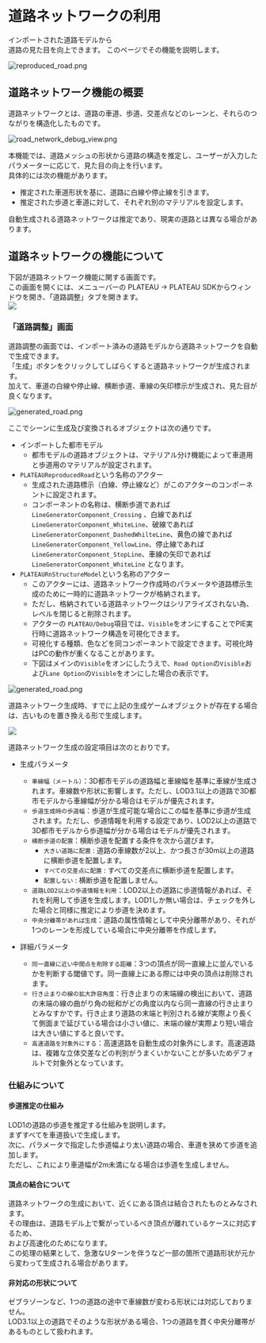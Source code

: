 # 道路ネットワークの利用

インポートされた道路モデルから  
道路の見た目を向上できます。
このページでその機能を説明します。

![reproduced_road.png](../resources/manual/roadnetwork/reproduced_road.png)

## 道路ネットワーク機能の概要
道路ネットワークとは、道路の車道、歩道、交差点などのレーンと、それらのつながりを構造化したものです。

![road_network_debug_view.png](../resources/manual/roadnetwork/road_network_debug_view.png)

本機能では、道路メッシュの形状から道路の構造を推定し、ユーザーが入力したパラメーターに応じて、見た目の向上を行います。  
具体的には次の機能があります。
- 推定された車道形状を基に、道路に白線や停止線を引きます。
- 推定された歩道と車道に対して、それぞれ別のマテリアルを設定します。
  
自動生成される道路ネットワークは推定であり、現実の道路とは異なる場合があります。  

## 道路ネットワークの機能について
下図が道路ネットワーク機能に関する画面です。  
この画面を開くには、メニューバーの PLATEAU → PLATEAU SDKからウィンドウを開き、「道路調整」タブを開きます。  
![](../resources/manual/roadnetwork/generate_panel.png)

### 「道路調整」画面
道路調整の画面では、インポート済みの道路モデルから道路ネットワークを自動で生成できます。  
「生成」ボタンをクリックしてしばらくすると道路ネットワークが生成されます。  
加えて、車道の白線や停止線、横断歩道、車線の矢印標示が生成され、見た目が良くなります。

![generated_road.png](../resources/manual/roadnetwork/generated_road.png)

ここでシーンに生成及び変換されるオブジェクトは次の通りです。
- インポートした都市モデル
  - 都市モデルの道路オブジェクトは、マテリアル分け機能によって車道用と歩道用のマテリアルが設定されます。
- `PLATEAUReproducedRoad`という名称のアクター
  - 生成された道路標示（白線、停止線など）がこのアクターのコンポーネントに設定されます。
  - コンポーネントの名称は、横断歩道であれば`LineGeneratorComponent_Crossing` 、白線であれば`LineGeneratorComponent_WhiteLine`、破線であれば`LineGeneratorComponent_DashedWhilteLine`、黄色の線であれば`LineGeneratorComponent_YellowLine`、停止線であれば`LineGeneratorComponent_StopLine`、車線の矢印であれば `LineGeneratorComponent_WhiteLine` となります。
- `PLATEAURnStructureModel`という名称のアクター
  - このアクターには、道路ネットワーク作成時のパラメータや道路標示生成のために一時的に道路ネットワークが格納されます。
  - ただし、格納されている道路ネットワークはシリアライズされない為、レベルを閉じると削除されます。
  - アクターの `PLATEAU/Debug`項目では、`Visible`をオンにすることでPIE実行時に道路ネットワーク構造を可視化できます。
  - 可視化する種類、色などを同コンポーネントで設定できます。可視化時はPCの動作が重くなることがあります。
  - 下図はメインの`Visible`をオンにしたうえで、`Road Option`の`Visible`および`Lane Option`の`Visible`をオンにした場合の表示です。

![generated_road.png](../resources/manual/roadnetwork/road_network_visible.png)

道路ネットワーク生成時、すでに上記の生成ゲームオブジェクトが存在する場合は、古いものを置き換える形で生成します。  

![](../resources/manual/roadnetwork/generate_panel.png)

道路ネットワーク生成の設定項目は次のとおりです。

- 生成パラメータ  
  - `車線幅（メートル）`：3D都市モデルの道路幅と車線幅を基準に車線が生成されます。車線数や形状に影響します。ただし、LOD3.1以上の道路で3D都市モデルから車線幅が分かる場合はモデルが優先されます。  
  - `歩道生成時の歩道幅`：歩道が生成可能な場合にこの幅を基準に歩道が生成されます。ただし、歩道情報を利用する設定であり、LOD2以上の道路で3D都市モデルから歩道幅が分かる場合はモデルが優先されます。
  - `横断歩道の配置`：横断歩道を配置する条件を次から選びます。
    - `大きい道路に配置` : 道路の車線数が2以上、かつ長さが30m以上の道路に横断歩道を配置します。
    - `すべての交差点に配置` : すべての交差点に横断歩道を配置します。
    - `配置しない` : 横断歩道を配置しません。
  - `道路LOD2以上の歩道情報を利用`：LOD2以上の道路に歩道情報があれば、それを利用して歩道を生成します。LOD1しか無い場合は、チェックを外した場合と同様に推定により歩道を決めます。  
  - `中央分離帯があれば生成`：道路の属性情報として中央分離帯があり、それが1つのレーンを形成している場合に中央分離帯を作成します。   

- 詳細パラメータ   
  - `同一直線に近い中間点を削除する距離`：3つの頂点が同一直線上に並んでいるかを判断する閾値です。同一直線上にある際には中央の頂点は削除されます。  
  - `行き止まりの線の拡大許容角度`：行き止まりの末端線の検出において、道路の末端の線の曲がり角の総和がどの角度以内なら同一直線の行き止まりとみなすかです。行き止まり道路の末端と判別される線が実際より長くて側面まで延びている場合は小さい値に、末端の線が実際より短い場合は大きい値にすると良いです。  
  - `高速道路を対象外にする`：高速道路を自動生成の対象外にします。高速道路は、複雑な立体交差などの判別がうまくいかないことが多いためデフォルトで対象外となっています。  

### 仕組みについて

#### 歩道推定の仕組み
LOD1の道路の歩道を推定する仕組みを説明します。  
まずすべてを車道扱いで生成します。    
次に、パラメータで指定した歩道幅より太い道路の場合、車道を狭めて歩道を追加します。  
ただし、これにより車道幅が2m未満になる場合は歩道を生成しません。

#### 頂点の結合について
道路ネットワークの生成において、近くにある頂点は結合されたものとみなされます。  
その理由は、道路モデル上で繋がっているべき頂点が離れているケースに対応するため、  
および高速化のためになります。  
この処理の結果として、急激なUターンを伴うなど一部の箇所で道路形状が元から変わって生成される場合があります。

#### 非対応の形状について
ゼブラゾーンなど、1つの道路の途中で車線数が変わる形状には対応しておりません。  
LOD3.1以上の道路でそのような形状がある場合、1つの道路を貫く中央分離帯があるものとして扱われます。
